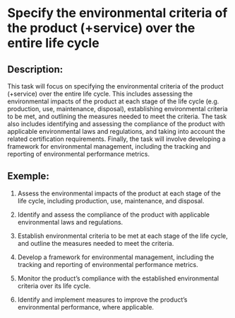 # Specify the environmental criteria of the product (+service) over the entire life cycle

## Description:
This task will focus on specifying the environmental criteria of the product (+service) over the entire life cycle. This includes assessing the environmental impacts of the product at each stage of the life cycle (e.g. production, use, maintenance, disposal), establishing environmental criteria to be met, and outlining the measures needed to meet the criteria. The task also includes identifying and assessing the compliance of the product with applicable environmental laws and regulations, and taking into account the related certification requirements. Finally, the task will involve developing a framework for environmental management, including the tracking and reporting of environmental performance metrics.

## Exemple:
1. Assess the environmental impacts of the product at each stage of the life cycle, including production, use, maintenance, and disposal.

2. Identify and assess the compliance of the product with applicable environmental laws and regulations.

3. Establish environmental criteria to be met at each stage of the life cycle, and outline the measures needed to meet the criteria.

4. Develop a framework for environmental management, including the tracking and reporting of environmental performance metrics.

5. Monitor the product’s compliance with the established environmental criteria over its life cycle.

6. Identify and implement measures to improve the product’s environmental performance, where applicable.